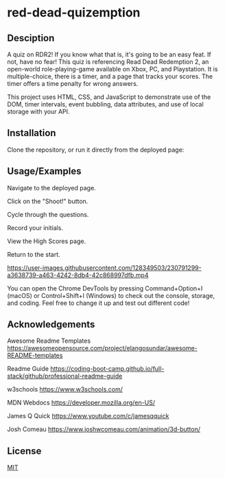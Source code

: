 # red-dead-quizemption

## Desciption

A quiz on RDR2!  If you know what that is, it's going to be an easy feat.  If not, have no fear!  This quiz is referencing Read Dead Redemption 2, an open-world role-playing-game available on Xbox, PC, and Playstation. It is multiple-choice, there is a timer, and a page that tracks your scores.  The timer offers a time penalty for wrong answers.

This project uses HTML, CSS, and JavaScript to demonstrate use of the DOM, timer intervals, event bubbling, data attributes, and use of local storage with your API.


## Installation

Clone the repository, or run it directly from the deployed page:

    
## Usage/Examples

Navigate to the deployed page.

Click on the "Shoot!" button.

Cycle through the questions.

Record your initials.

View the High Scores page.

Return to the start.


https://user-images.githubusercontent.com/128349503/230791299-a3638739-a463-4242-8db4-42c868997dfb.mp4


You can open the Chrome DevTools by pressing Command+Option+I (macOS) or Control+Shift+I (Windows) to check out the console, storage, and coding.  Feel free to change it up and test out different code!


## Acknowledgements

Awesome Readme Templates
https://awesomeopensource.com/project/elangosundar/awesome-README-templates

Readme Guide
https://coding-boot-camp.github.io/full-stack/github/professional-readme-guide
 
w3schools
https://www.w3schools.com/

MDN Webdocs
https://developer.mozilla.org/en-US/

James Q Quick
https://www.youtube.com/c/jamesqquick

Josh Comeau
https://www.joshwcomeau.com/animation/3d-button/


## License

[MIT](https://choosealicense.com/licenses/mit/)



